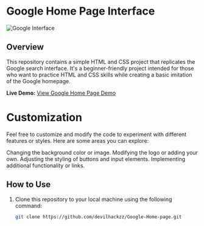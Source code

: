 # Google Home Page Interface

![Google Interface](https://devilhackzz.github.io/Googe-Home-page/screenshot.png)

## Overview

This repository contains a simple HTML and CSS project that replicates the Google search interface. It's a beginner-friendly project intended for those who want to practice HTML and CSS skills while creating a basic imitation of the Google homepage.

**Live Demo:** [View Google Home Page Demo](https://devilhackzz.github.io/Googe-Home-page/)


# Customization
Feel free to customize and modify the code to experiment with different features or styles. Here are some areas you can explore:

Changing the background color or image.
Modifying the logo or adding your own.
Adjusting the styling of buttons and input elements.
Implementing additional functionality or links.

## How to Use

1. Clone this repository to your local machine using the following command:

   ```bash
   git clone https://github.com/devilhackzz/Google-Home-page.git
